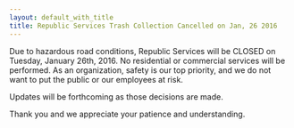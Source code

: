 ```yaml
---
layout: default_with_title
title: Republic Services Trash Collection Cancelled on Jan, 26 2016
---
```

Due to hazardous road conditions, Republic Services will be CLOSED on Tuesday, January 26th, 2016. No residential or commercial services will be performed. As an organization, safety is our top priority, and we do not want to put the public or our employees at risk.

Updates will be forthcoming as those decisions are made.

Thank you and we appreciate your patience and understanding.
